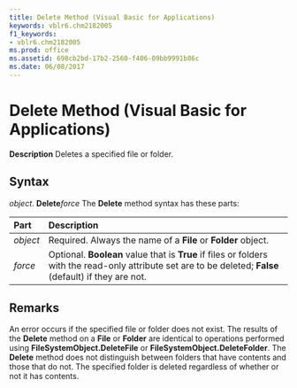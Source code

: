 ```yaml
---
title: Delete Method (Visual Basic for Applications)
keywords: vblr6.chm2182005
f1_keywords:
- vblr6.chm2182005
ms.prod: office
ms.assetid: 698cb2bd-17b2-2560-f406-09bb9991b86c
ms.date: 06/08/2017
---
```



# Delete Method (Visual Basic for Applications)



 **Description**
Deletes a specified file or folder.

## Syntax

_object_. **Delete**_force_
The  **Delete** method syntax has these parts:


|Part|Description|
|:-----|:-----|
| _object_|Required. Always the name of a  **File** or **Folder** object.|
| _force_|Optional.  **Boolean** value that is **True** if files or folders with the read-only attribute set are to be deleted; **False** (default) if they are not.|

## Remarks

An error occurs if the specified file or folder does not exist.
The results of the  **Delete** method on a **File** or **Folder** are identical to operations performed using **FileSystemObject.DeleteFile** or **FileSystemObject.DeleteFolder**.
The  **Delete** method does not distinguish between folders that have contents and those that do not. The specified folder is deleted regardless of whether or not it has contents.

